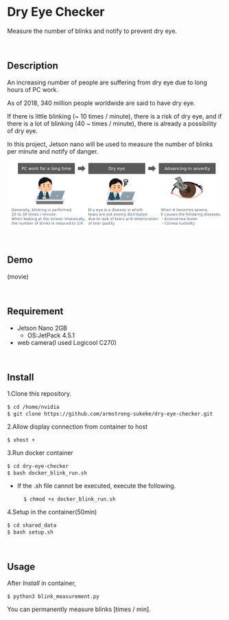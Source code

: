 # Dry Eye Checker

Measure the number of blinks and notify to prevent dry eye.



<br>


## Description
An increasing number of people are suffering from dry eye due to long hours of PC work.

As of 2018, 340 million people worldwide are said to have dry eye.

If there is little blinking (~ 10 times / minute), there is a risk of dry eye, and if there is a lot of blinking (40 ~ times / minute), there is already a possibility of dry eye.

In this project, Jetson nano will be used to measure the number of blinks per minute and notify of danger.

![](https://github.com/armstrong-sukeke/dry-eye-checker/blob/main/image/dry-eye-description.png)

<br>


## Demo
(movie)

<br>


## Requirement
- Jetson Nano 2GB
    - OS:JetPack 4.5.1
- web camera(I used Logicool C270)

<br>

## Install
1.Clone this repository.

    $ cd /home/nvidia
    $ git clone https://github.com/armstrong-sukeke/dry-eye-checker.git

2.Allow display connection from container to host

    $ xhost +

3.Run docker container

    $ cd dry-eye-checker
    $ bash docker_blink_run.sh

- If the .sh file cannot be executed, execute the following.

        $ chmod +x docker_blink_run.sh

4.Setup in the container(50min)

    $ cd shared_data
    $ bash setup.sh
    


<br>

## Usage
After *Install* in container,

    $ python3 blink_measurement.py

You can permanently measure blinks [times / min].

<br>
